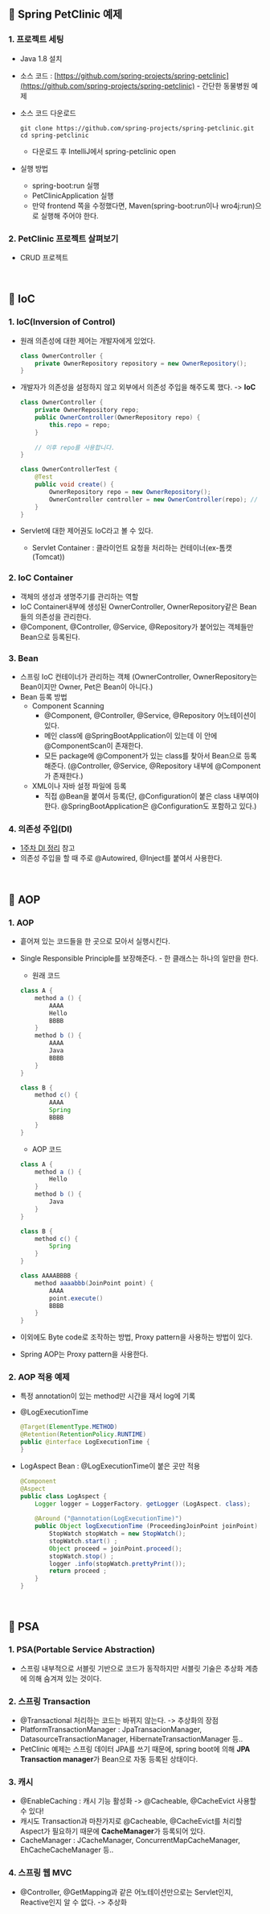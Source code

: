 ## :cherry_blossom: Spring PetClinic 예제

### 1. 프로젝트 세팅
* Java 1.8 설치

* 소스 코드 : [https://github.com/spring-projects/spring-petclinic](https://github.com/spring-projects/spring-petclinic) - 간단한 동물병원 예제

* 소스 코드 다운로드
  ```
  git clone https://github.com/spring-projects/spring-petclinic.git
  cd spring-petclinic
  ```
  * 다운로드 후 IntelliJ에서 spring-petclinic open
  
* 실행 방법
  * spring-boot:run 실행
  * PetClinicApplication 실행
  * 만약 frontend 쪽을 수정했다면, Maven(spring-boot:run이나 wro4j:run)으로 실행해 주어야 한다.
  
### 2. PetClinic 프로젝트 살펴보기
* CRUD 프로젝트
<br/>

## :cherry_blossom: IoC

### 1. IoC(Inversion of Control)
* 원래 의존성에 대한 제어는 개발자에게 있었다.
  ```java
  class OwnerController {
      private OwnerRepository repository = new OwnerRepository();
  }
  ```
  
* 개발자가 의존성을 설정하지 않고 외부에서 의존성 주입을 해주도록 했다. -> **IoC**
  ```java
  class OwnerController {
      private OwnerRepository repo;
      public OwnerController(OwnerRepository repo) {
          this.repo = repo;
      }
      
      // 이후 repo를 사용합니다.
  }
  
  class OwnerControllerTest {
      @Test
      public void create() {
          OwnerRepository repo = new OwnerRepository();
          OwnerController controller = new OwnerController(repo); // OwnerRepository를 OwnerController에게 주입
      }
  }
  ```
  
* Servlet에 대한 제어권도 IoC라고 볼 수 있다. 
  * Servlet Container : 클라이언트 요청을 처리하는 컨테이너(ex-톰캣(Tomcat))
  
### 2. IoC Container
* 객체의 생성과 생명주기를 관리하는 역할
* IoC Container내부에 생성된 OwnerController, OwnerRepository같은 Bean들의 의존성을 관리한다.
* @Component, @Controller, @Service, @Repository가 붙어있는 객체들만 Bean으로 등록된다.

### 3. Bean
* 스프링 IoC 컨테이너가 관리하는 객체 (OwnerController, OwnerRepository는 Bean이지만 Owner, Pet은 Bean이 아니다.)
* Bean 등록 방법
  * Component Scanning
    * @Component, @Controller, @Service, @Repository 어노테이션이 있다.
    * 메인 class에 @SpringBootApplication이 있는데 이 안에 @ComponentScan이 존재한다.
    * 모든 package에 @Component가 있는 class를 찾아서 Bean으로 등록해준다. (@Controller, @Service, @Repository 내부에 @Component가 존재한다.)
  * XML이나 자바 설정 파일에 등록
    * 직접 @Bean을 붙여서 등록(단, @Configuration이 붙은 class 내부여야 한다. @SpringBootApplication은 @Configuration도 포함하고 있다.)

### 4. 의존성 주입(DI)
* [1주차 DI 정리](https://github.com/Hott-J/Spring-Study/tree/main/week1) 참고
* 의존성 주입을 할 때 주로 @Autowired, @Inject를 붙여서 사용한다.
<br/>

## :cherry_blossom: AOP

### 1. AOP
* 흩어져 있는 코드들을 한 곳으로 모아서 실행시킨다.

* Single Responsible Principle를 보장해준다. - 한 클래스는 하나의 일만을 한다.

  * 원래 코드
  ```java
  class A {
      method a () {
          AAAA
          Hello
          BBBB
      }
      method b () {
          AAAA
          Java
          BBBB
      }
  }
  
  class B {
      method c() {
          AAAA
          Spring
          BBBB
      }
  }
  ```
  
  * AOP 코드
  ```java
  class A {
      method a () {
          Hello
      }
      method b () {
          Java
      }
  }
  
  class B {
      method c() {
          Spring
      }
  }
  
  class AAAABBBB {
      method aaaabbb(JoinPoint point) {
          AAAA
          point.execute()
          BBBB
      }
  }
  ```
* 이외에도 Byte code로 조작하는 방법, Proxy pattern을 사용하는 방법이 있다.

* Spring AOP는 Proxy pattern을 사용한다.

### 2. AOP 적용 예제
* 특정 annotation이 있는 method만 시간을 재서 log에 기록

* @LogExecutionTime
  ```java
  @Target(ElementType.METHOD)
  @Retention(RetentionPolicy.RUNTIME)
  public @interface LogExecutionTime {
  }
  ```
  
* LogAspect Bean : @LogExecutionTime이 붙은 곳만 적용
  ```java
  @Component
  @Aspect
  public class LogAspect {
      Logger logger = LoggerFactory. getLogger (LogAspect. class);
      
      @Around ("@annotation(LogExecutionTime)")
      public Object logExecutionTime (ProceedingJoinPoint joinPoint) throws Throwable {
          StopWatch stopWatch = new StopWatch();
          stopWatch.start() ;
          Object proceed = joinPoint.proceed();
          stopWatch.stop() ;
          logger .info(stopWatch.prettyPrint());
          return proceed ;
      }
  }
  ```
<br/>
  
## :cherry_blossom: PSA

### 1. PSA(Portable Service Abstraction)
* 스프링 내부적으로 서블릿 기반으로 코드가 동작하지만 서블릿 기술은 추상화 계층에 의해 숨겨져 있는 것이다.

### 2. 스프링 Transaction
* @Transactional 처리하는 코드는 바뀌지 않는다. -> 추상화의 장점
* PlatformTransactionManager : JpaTransacionManager, DatasourceTransactionManager, HibernateTransactionManager 등..
* PetClinic 예제는 스프링 데이터 JPA를 쓰기 때문에, spring boot에 의해 **JPA Transaction manager**가 Bean으로 자동 등록된 상태이다.

### 3. 캐시
* @EnableCaching : 캐시 기능 활성화 -> @Cacheable, @CacheEvict 사용할 수 있다!
* 캐시도 Transaction과 마찬가지로 @Cacheable, @CacheEvict를 처리할 Aspect가 필요하기 때문에 **CacheManager**가 등록되어 있다.
* CacheManager : JCacheManager, ConcurrentMapCacheManager, EhCacheCacheManager 등..

### 4. 스프링 웹 MVC
* @Controller, @GetMapping과 같은 어노테이션만으로는 Servlet인지, Reactive인지 알 수 없다. -> 추상화
